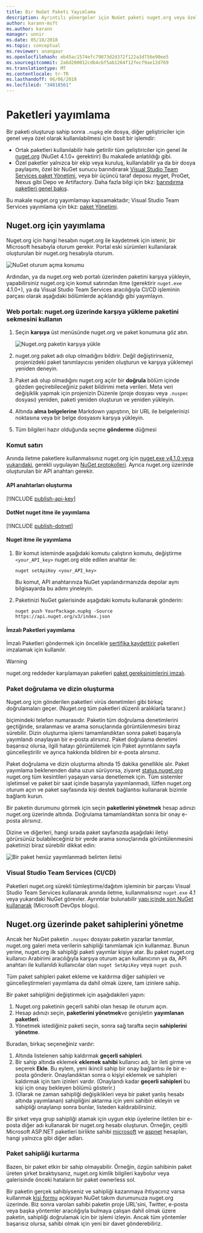 ```yaml
---
title: Bir NuGet Paketi Yayımlama
description: Ayrıntılı yönergeler için NuGet paketi nuget.org veya özel akışları yayımlama ve nuget.org paket sahipliği yönetme.
author: karann-msft
ms.author: karann
manager: unnir
ms.date: 05/18/2018
ms.topic: conceptual
ms.reviewer: anangaur
ms.openlocfilehash: eb45ac1574efc79873d2d372f122a3d756e90ee5
ms.sourcegitcommit: 2a6d200012cdb4cbf5ab1264f12fecf9ae12d769
ms.translationtype: MT
ms.contentlocale: tr-TR
ms.lasthandoff: 06/06/2018
ms.locfileid: "34818561"
---
```

# <a name="publishing-packages"></a>Paketleri yayımlama

Bir paketi oluşturup sahip sonra `.nupkg` ele dosya, diğer geliştiriciler için genel veya özel olarak kullanılabilmesi için basit bir işlemdir:

- Ortak paketleri kullanılabilir hale getirilir tüm geliştiriciler için genel ile [nuget.org](https://www.nuget.org/packages/manage/upload) (NuGet 4.1.0+ gerektirir) Bu makalede anlatıldığı gibi.
- Özel paketler yalnızca bir ekip veya kuruluş, kullanılabilir ya da bir dosya paylaşımı, özel bir NuGet sunucu barındırarak [Visual Studio Team Services paket Yönetimi](https://www.visualstudio.com/docs/package/nuget/publish), veya bir üçüncü taraf deposu myget, ProGet, Nexus gibi Depo ve Artifactory. Daha fazla bilgi için bkz: [barındırma paketleri genel bakış](../hosting-packages/overview.md).

Bu makale nuget.org yayımlamayı kapsamaktadır; Visual Studio Team Services yayımlama için bkz: [paket Yönetimi](https://www.visualstudio.com/docs/package/nuget/publish).

## <a name="publish-to-nugetorg"></a>Nuget.org için yayımlama

Nuget.org için hangi hesabın nuget.org ile kaydetmek için istenir, bir Microsoft hesabıyla oturum gerekir. Portal eski sürümleri kullanılarak oluşturulan bir nuget.org hesabıyla oturum.

![NuGet oturum açma konumu](media/publish_NuGetSignIn.png)

Ardından, ya da nuget.org web portalı üzerinden paketini karşıya yükleyin, yapabilirsiniz nuget.org için komut satırından itme (gerektirir `nuget.exe` 4.1.0+), ya da Visual Studio Team Services aracılığıyla CI/CD işleminin parçası olarak aşağıdaki bölümlerde açıklandığı gibi yayımlayın.

### <a name="web-portal-use-the-upload-package-tab-on-nugetorg"></a>Web portalı: nuget.org üzerinde karşıya yükleme paketini sekmesini kullanın

1. Seçin **karşıya** üst menüsünde nuget.org ve paket konumuna göz atın.

    ![Nuget.org paketin karşıya yükle](media/publish_UploadYourPackage.PNG)

1. nuget.org paket adı olup olmadığını bildirir. Değil değiştirirseniz, projenizdeki paket tanımlayıcısı yeniden oluşturun ve karşıya yüklemeyi yeniden deneyin.

1. Paket adı olup olmadığını nuget.org açılır bir **doğrula** bölüm içinde gözden geçirebileceğiniz paket bildirimi meta verileri. Meta veri değişiklik yapmak için projenizin Düzenle (proje dosyası veya `.nuspec` dosyası) yeniden, paketi yeniden oluşturun ve yeniden yükleyin.

1. Altında **alma belgelerine** Markdown yapıştırın, bir URL ile belgelerinizi noktasına veya bir belge dosyasını karşıya yükleyin.

1. Tüm bilgileri hazır olduğunda seçme **gönderme** düğmesi

### <a name="command-line"></a>Komut satırı

Anında iletme paketlere kullanmalısınız nuget.org için [nuget.exe v4.1.0 veya yukarıdaki](https://www.nuget.org/downloads), gerekli uygulayan [NuGet protokolleri](../api/nuget-protocols.md). Ayrıca nuget.org üzerinde oluşturulan bir API anahtarı gerekir.

#### <a name="create-api-keys"></a>API anahtarları oluşturma

[!INCLUDE [publish-api-key](../quickstart/includes/publish-api-key.md)]

#### <a name="publish-with-dotnet-nuget-push"></a>DotNet nuget itme ile yayımlama

[!INCLUDE [publish-dotnet](../quickstart/includes/publish-dotnet.md)]

#### <a name="publish-with-nuget-push"></a>Nuget itme ile yayımlama

1. Bir komut isteminde aşağıdaki komutu çalıştırın komutu, değiştirme `<your_API_key>` nuget.org elde edilen anahtar ile:

    ```cli
    nuget setApiKey <your_API_key>
    ```

    Bu komut, API anahtarınıza NuGet yapılandırmanızda depolar aynı bilgisayarda bu adımı yineleyin.

1. Paketinizi NuGet galerisinde aşağıdaki komutu kullanarak gönderin:

    ```cli
    nuget push YourPackage.nupkg -Source https://api.nuget.org/v3/index.json
    ```

#### <a name="publish-signed-packages"></a>İmzalı Paketleri yayımlama

İmzalı Paketleri göndermek için öncelikle [sertifika kaydettirir](../reference/Signed-Packages-Reference.md#register-certificate-on-nugetorg) paketleri imzalamak için kullanılır. 

> [!Warning]
> nuget.org reddeder karşılamayan paketleri [paket gereksinimlerini imzalı](../reference/Signed-Packages-Reference.md#signature-requirements-on-nugetorg).

### <a name="package-validation-and-indexing"></a>Paket doğrulama ve dizin oluşturma

Nuget.org için gönderilen paketleri virüs denetimleri gibi birkaç doğrulamaları geçer. (Nuget.org tüm paketleri düzenli aralıklarla taranır.)

biçimindeki telefon numarasıdır. Paketin tüm doğrulama denetimlerini geçtiğinde, sıralanması ve arama sonuçlarında görüntülenmesini biraz sürebilir. Dizin oluşturma işlemi tamamlandıktan sonra paketi başarıyla yayımlandı onaylayan bir e-posta alırsınız. Paket doğrulama denetimi başarısız olursa, ilgili hatayı görüntülemek için Paket ayrıntılarını sayfa güncelleştirilir ve ayrıca hakkında bildiren bir e-posta alırsınız.

Paket doğrulama ve dizin oluşturma altında 15 dakika genellikle alır. Paket yayımlama beklenenden daha uzun sürüyorsa, ziyaret [status.nuget.org](https://status.nuget.org/) nuget.org tüm kesintileri yaşayan varsa denetlemek için. Tüm sistemler işletimsel ve paket bir saat içinde başarıyla yayımlanmadı, lütfen nuget.org oturum açın ve paket sayfasında kişi destek bağlantısı kullanarak bizimle bağlantı kurun.

Bir paketin durumunu görmek için seçin **paketlerini yönetmek** hesap adınızı nuget.org üzerinde altında. Doğrulama tamamlandıktan sonra bir onay e-posta alırsınız.

Dizine ve diğerleri, hangi sırada paket sayfanızda aşağıdaki iletiyi görürsünüz bulabileceğiniz bir yerde arama sonuçlarında görüntülenmesini paketinizi biraz sürebilir dikkat edin:

![Bir paket henüz yayımlanmadı belirten iletisi](media/publish_NotYetIndexed.png)

### <a name="visual-studio-team-services-cicd"></a>Visual Studio Team Services (CI/CD)

Paketleri nuget.org sürekli tümleştirme/dağıtım işleminin bir parçası Visual Studio Team Services kullanarak anında iletme, kullanmalısınız `nuget.exe` 4.1 veya yukarıdaki NuGet görevler. Ayrıntılar bulunabilir [yapı içinde son NuGet kullanarak](https://blogs.msdn.microsoft.com/devops/2017/09/29/using-the-latest-nuget-in-your-build/) (Microsoft DevOps blogu).

## <a name="managing-package-owners-on-nugetorg"></a>Nuget.org üzerinde paket sahiplerini yönetme

Ancak her NuGet paketin `.nuspec` dosyası paketin yazarlar tanımlar, nuget.org galeri meta verilerin sahipliği tanımlamak için kullanmaz. Bunun yerine, nuget.org ilk sahipliği paketi yayımlar kişiye atar. Bu paket nuget.org kullanıcı Arabirimi aracılığıyla karşıya oturum açan kullanıcının ya da, API anahtarı ile kullanıldı kullanıcılar olan `nuget SetApiKey` veya `nuget push`.

Tüm paket sahipleri paket ekleme ve kaldırma diğer sahipleri ve güncelleştirmeleri yayımlama da dahil olmak üzere, tam izinlere sahip.

Bir paket sahipliğini değiştirmek için aşağıdakileri yapın:

1. Nuget.org paketinin geçerli sahibi olan hesap ile oturum açın.
1. Hesap adınızı seçin, **paketlerini yönetmek**ve genişletin **yayımlanan paketleri**.
1. Yönetmek istediğiniz paketi seçin, sonra sağ tarafta seçin **sahiplerini yönetme**.

Buradan, birkaç seçeneğiniz vardır:

1. Altında listelenen sahip kaldırmak **geçerli sahipleri**.
1. Bir sahip altında eklemek **eklemek sahibi** kullanıcı adı, bir ileti girme ve seçerek **Ekle**. Bu eylem, yeni ikincil sahip bir onay bağlantısı ile bir e-posta gönderir. Onaylandıktan sonra o kişiyi eklemek ve sahipleri kaldırmak için tam izinleri vardır. (Onaylandı kadar **geçerli sahipleri** bu kişi için onay bekleyen bölümü gösterir.)
1. (Olarak ne zaman sahipliği değişiklikleri veya bir paket yanlış hesabı altında yayımlanan) sahipliğini aktarma için yeni sahibin ekleyin ve sahipliği onaylanıp sonra bunlar, listeden kaldırabilirsiniz.

Bir şirket veya grup sahipliği atamak için uygun ekip üyelerine iletilen bir e-posta diğer adı kullanarak bir nuget.org hesabı oluşturun. Örneğin, çeşitli Microsoft ASP.NET paketleri birlikte sahibi [microsoft](http://nuget.org/profiles/microsoft) ve [aspnet](http://nuget.org/profiles/aspnet) hesapları, hangi yalnızca gibi diğer adları.

### <a name="recovering-package-ownership"></a>Paket sahipliği kurtarma

Bazen, bir paket etkin bir sahip olmayabilir. Örneğin, özgün sahibinin paket üreten şirket bıraktıysanız, nuget.org kimlik bilgileri kaybolur veya galerisinde önceki hataların bir paket ownerless sol.

Bir paketin gerçek sahibiyseniz ve sahipliği kazanmaya ihtiyacınız varsa kullanmak [kişi formu](https://www.nuget.org/policies/Contact) açıklayan NuGet takım durumunuza nuget.org üzerinde. Biz sonra varolan sahibi paketin proje URL'sini, Twitter, e-posta veya başka yöntemler aracılığıyla bulmaya çalışan dahil olmak üzere paketin, sahipliği doğrulamak için bir işlemi izleyin. Ancak tüm yöntemler başarısız olursa, sahibi olmak için yeni bir davet gönderebiliriz.
